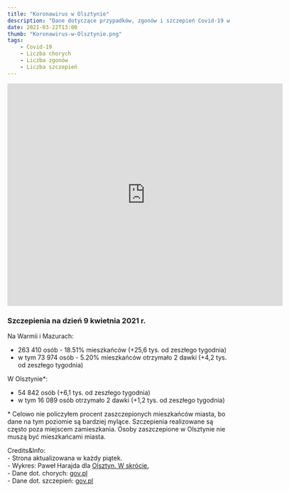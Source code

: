 ```yaml
---
title: "Koronawirus w Olsztynie"
description: "Dane dotyczące przypadków, zgonów i szczepień Covid-19 w Olsztynie. Aktualizowane raz w tygodniu. "
date: 2021-03-22T13:00
thumb: "Koronawirus-w-Olsztynie.png"
tags: 
    - Covid-19
    - Liczba chorych
    - Liczba zgonów
    - Liczba szczepień
---
```


<iframe width="620" height="500" seamless frameborder="0" scrolling="no" src="https://docs.google.com/spreadsheets/d/e/2PACX-1vQOn8vZ7-_DAWoSwFB5sceZbZJm47jT6oQcjJU6mZRtP-5m99joKrtcIGUteXsQ-aa7HHe-28q374lO/pubchart?oid=150859349&amp;format=interactive"></iframe>


### Szczepienia na dzień 9 kwietnia 2021 r.
<div>
Na Warmii i Mazurach:

- 263 410 osób - 18.51% mieszkańców (+25,6 tys. od zeszłego tygodnia)
- w tym 73 974 osób - 5.20% mieszkańców otrzymało 2 dawki (+4,2 tys. od zeszłego tygodnia)

W Olsztynie*:
-  54 842 osób (+6,1 tys. od zeszłego tygodnia) 
-  w tym 16 089 osób otrzymało 2 dawki (+1,2 tys. od zeszłego tygodnia) 
</div>

<div class="mt-8">
<p class="text-xs">* Celowo nie policzyłem procent zaszczepionych mieszkańców miasta, bo dane na tym poziomie są bardziej mylące. Szczepienia realizowane są często poza miejscem zamieszkania. Osoby zaszczepione w Olsztynie nie muszą być mieszkańcami miasta.</p>
</div>

<div class="mt-20">
<p class="text-xs">Credits&Info:<br/>  
- Strona aktualizowana w każdy piątek.</br>
- Wykres: Paweł Harajda dla <a href="olsztynwskrocie.pl">Olsztyn. W skrócie.</a><br/>
- Dane dot. chorych: <a href="https://www.gov.pl/web/koronawirus/wykaz-zarazen-koronawirusem-sars-cov-2">gov.pl</a></br>
- Dane dot. szczepień: <a href="https://www.gov.pl/web/szczepimysie/raport-szczepien-przeciwko-covid-19">gov.pl</a></br>
<!-- - Ikona wirusa: <a href="https://pixabay.com/users/muhnaufals-6229071/?utm_source=link-attribution&amp;utm_medium=referral&amp;utm_campaign=image&amp;utm_content=4986015">Muhammad Naufal Subhiansyah</a> from <a href="https://pixabay.com/?utm_source=link-attribution&amp;utm_medium=referral&amp;utm_campaign=image&amp;utm_content=4986015">Pixabay</a></p> -->
</div>


